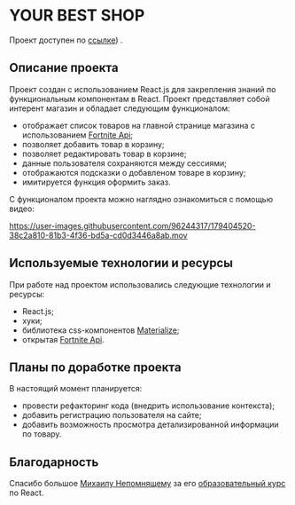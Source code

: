 # YOUR BEST SHOP

Проект доступен по [ссылке](https://github.com/gazievri/shop-project/)) .

## Описание проекта

Проект создан с использованием React.js для закрепления знаний по функциональным компонентам в React. 
Проект представляет собой интерент магазин и обладает следующим функционалом:
- отображает список товаров на главной странице магазина с использованием [Fortnite Api](https://fortniteapi.io/);
- позволяет добавить товар в корзину;
- позволяет редактировать товар в корзине;
- данные пользователя сохраняются между сессиями;
- отображаются подсказки о добавленом товаре в корзину;
- имитируется функция оформить заказ.

С функционалом проекта можно наглядно ознакомиться с помощью видео:

https://user-images.githubusercontent.com/96244317/179404520-38c2a810-81b3-4f36-bd5a-cd0d3446a8ab.mov

## Используемые технологии и ресурсы

При работе над проектом использовались следующие технологии и ресурсы:
- React.js;
- хуки;
- библиотека css-компонентов [Materialize](https://materializecss.com/);
- открытая [Fortnite Api](https://fortniteapi.io/).

## Планы по доработке проекта
В настоящий момент планируется:
- провести рефакторинг кода (внедрить использование контекста);
- добавить регистрацию пользователя на сайте;
- добавить возможность просмотра детализированной информации по товару.

## Благодарность
Спасибо большое [Михаилу Непомнящему](https://linkedin.com/in/mikhail-nepomniashchii/) за его [образовательный курс](https://www.udemy.com/course/react-from-scratch/) по React. 
